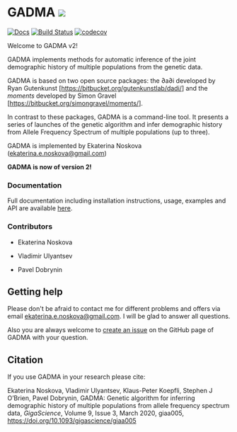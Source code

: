 # GADMA ![](http://jb.gg/badges/research-flat-square.svg)

[![Docs](https://readthedocs.org/projects/gadma/badge/?version=latest)](https://gadma.readthedocs.io/en/latest/?badge=latest) [![Build Status](https://travis-ci.com/ctlab/GADMA.svg?branch=master)](https://travis-ci.com/ctlab/GADMA) [![codecov](https://codecov.io/gh/ctlab/GADMA/branch/master/graph/badge.svg?token=F303UDEWDJ)](undefined)

Welcome to GADMA v2!

GADMA implements methods for automatic inference of the joint demographic history of multiple populations from the genetic data.

GADMA is based on two open source packages: the ∂a∂i developed by Ryan Gutenkunst [<https://bitbucket.org/gutenkunstlab/dadi/>] and the *moments* developed by Simon Gravel [<https://bitbucket.org/simongravel/moments/>].

In contrast to these packages, GADMA is a command-line tool. It presents a series of launches of the genetic algorithm and infer demographic history from Allele Frequency Spectrum of multiple populations (up to three).

GADMA is implemented by Ekaterina Noskova (ekaterina.e.noskova@gmail.com)

**GADMA is now of version 2!**

### Documentation

Full documentation including installation instructions, usage, examples and API are available [here](https://gadma.readthedocs.io).

### Contributors

* Ekaterina Noskova

* Vladimir Ulyantsev

* Pavel Dobrynin

## Getting help

Please don't be afraid to contact me for different problems and offers via email ekaterina.e.noskova@gmail.com. I will be glad to answer all questions. 

Also you are always welcome to [create an issue](https://github.com/ctlab/GADMA/issues) on the GitHub page of GADMA with your question.

## Citation

If you use GADMA in your research please cite:

Ekaterina Noskova, Vladimir Ulyantsev, Klaus-Peter Koepfli, Stephen J O’Brien, Pavel Dobrynin, GADMA: Genetic algorithm for inferring demographic history of multiple populations from allele frequency spectrum data, *GigaScience*, Volume 9, Issue 3, March 2020, giaa005, <https://doi.org/10.1093/gigascience/giaa005>
